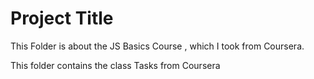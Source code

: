 
# Project Title

This Folder is about the JS Basics Course , which I took from Coursera.

This folder contains the class Tasks from Coursera
